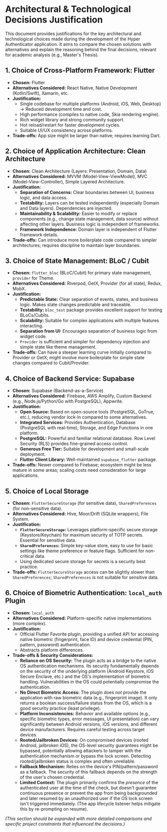 # Architectural & Technological Decisions Justification

This document provides justifications for the key architectural and technological choices made during the development of the Hyper Authenticator application. It aims to compare the chosen solutions with alternatives and explain the reasoning behind the final decisions, relevant for academic analysis (e.g., Master's Thesis).

## 1. Choice of Cross-Platform Framework: Flutter

*   **Chosen:** Flutter
*   **Alternatives Considered:** React Native, Native Development (Kotlin/Swift), Xamarin, etc.
*   **Justification:**
    *   Single codebase for multiple platforms (Android, iOS, Web, Desktop) -> Reduced development time and cost.
    *   High performance (compiles to native code, Skia rendering engine).
    *   Rich widget library and strong community support.
    *   Hot reload/restart for faster development cycles.
    *   Suitable UI/UX consistency across platforms.
*   **Trade-offs:** App size might be larger than native; requires learning Dart.

## 2. Choice of Application Architecture: Clean Architecture

*   **Chosen:** Clean Architecture (Layers: Presentation, Domain, Data)
*   **Alternatives Considered:** MVVM (Model-View-ViewModel), MVC (Model-View-Controller), Simple Layered Architecture.
*   **Justification:**
    *   **Separation of Concerns:** Clear boundaries between UI, business logic, and data access.
    *   **Testability:** Layers can be tested independently (especially Domain and Data layers). Dependencies are injected.
    *   **Maintainability & Scalability:** Easier to modify or replace components (e.g., change state management, data source) without affecting other layers. Business logic is independent of frameworks.
    *   **Framework Independence:** Domain layer is independent of Flutter framework details.
*   **Trade-offs:** Can introduce more boilerplate code compared to simpler architectures; requires discipline to maintain layer boundaries.

## 3. Choice of State Management: BLoC / Cubit

*   **Chosen:** `flutter_bloc` (BLoC/Cubit) for primary state management, `provider` for Theme.
*   **Alternatives Considered:** Riverpod, GetX, Provider (for all state), Redux, MobX.
*   **Justification:**
    *   **Predictable State:** Clear separation of events, states, and business logic. Makes state changes predictable and traceable.
    *   **Testability:** `bloc_test` package provides excellent support for testing BLoCs/Cubits.
    *   **Scalability:** Suitable for complex applications with multiple features interacting.
    *   **Separation from UI:** Encourages separation of business logic from widget code.
    *   `Provider` is sufficient and simpler for dependency injection and simple state like theme management.
*   **Trade-offs:** Can have a steeper learning curve initially compared to Provider or GetX; might involve more boilerplate for simple state changes compared to Cubit/Provider.

## 4. Choice of Backend Service: Supabase

*   **Chosen:** Supabase (Backend-as-a-Service)
*   **Alternatives Considered:** Firebase, AWS Amplify, Custom Backend (e.g., Node.js/Python/Go with PostgreSQL), Appwrite.
*   **Justification:**
    *   **Open Source:** Based on open-source tools (PostgreSQL, GoTrue, etc.), reducing vendor lock-in compared to some alternatives.
    *   **Integrated Services:** Provides Authentication, Database (PostgreSQL with real-time), Storage, and Edge Functions in one platform.
    *   **PostgreSQL:** Powerful and familiar relational database. Row Level Security (RLS) provides fine-grained access control.
    *   **Generous Free Tier:** Suitable for development and small-scale deployment.
    *   **Flutter Client Library:** Well-maintained `supabase_flutter` package.
*   **Trade-offs:** Newer compared to Firebase; ecosystem might be less mature in some areas; scaling costs need consideration for large applications.

## 5. Choice of Local Storage

*   **Chosen:** `FlutterSecureStorage` (for sensitive data), `SharedPreferences` (for non-sensitive data).
*   **Alternatives Considered:** Hive, Moor/Drift (SQLite wrappers), File System.
*   **Justification:**
    *   **`FlutterSecureStorage`:** Leverages platform-specific secure storage (Keystore/Keychain) for maximum security of TOTP secrets. Essential for sensitive data.
    *   **`SharedPreferences`:** Simple key-value store, easy to use for basic settings like theme preference or feature flags. Sufficient for non-critical data.
    *   Using dedicated secure storage for secrets is a security best practice.
*   **Trade-offs:** `FlutterSecureStorage` access can be slightly slower than `SharedPreferences`; `SharedPreferences` is not suitable for sensitive data.

## 6. Choice of Biometric Authentication: `local_auth` Plugin

*   **Chosen:** `local_auth`
*   **Alternatives Considered:** Platform-specific native implementations (more complex).
*   **Justification:**
    *   Official Flutter Favorite plugin, providing a unified API for accessing native biometric (fingerprint, face ID) and device credential (PIN, pattern, password) authentication.
    *   Abstracts platform differences.
*   **Trade-offs & Security Considerations:**
    *   **Reliance on OS Security:** The plugin acts as a bridge to the native OS authentication mechanisms. Its security fundamentally depends on the security of the underlying platform (Android Keystore, iOS Secure Enclave, etc.) and the OS's implementation of biometric handling. Vulnerabilities in the OS could potentially compromise the authentication.
    *   **No Direct Biometric Access:** The plugin does *not* provide the application with raw biometric data (e.g., fingerprint image). It only returns a boolean success/failure status from the OS, which is a good security practice (least privilege).
    *   **Platform Inconsistencies:** Behavior and available options (e.g., specific biometric types, error messages, UI presentation) can vary significantly between Android versions, iOS versions, and different device manufacturers. Requires careful testing across target devices.
    *   **Rooted/Jailbroken Devices:** On compromised devices (rooted Android, jailbroken iOS), the OS-level security guarantees might be bypassed, potentially allowing attackers to tamper with the authentication mechanism or bypass the lock screen. Detecting rooted/jailbroken status is complex and often unreliable.
    *   **Fallback Mechanism:** Relies on the device's PIN/pattern/password as a fallback. The security of this fallback depends on the strength of the user's chosen credential.
    *   **Limited Context:** The plugin primarily confirms the *presence* of the authenticated user at the time of the check, but doesn't guarantee continuous presence or prevent the app from being backgrounded and later resumed by an unauthorized user if the OS lock screen isn't triggered immediately. (The app lifecycle listener helps mitigate this by re-prompting on resume).

*(This section should be expanded with more detailed comparisons and specific project constraints that influenced the decisions.)*